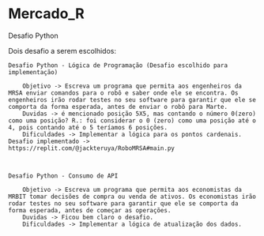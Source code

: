 # Mercado_R

Desafio Python

Dois desafio a serem escolhidos:

    Desafio Python - Lógica de Programação (Desafio escolhido para implementação)

        Objetivo -> Escreva um programa que permita aos engenheiros da MRSA enviar comandos para o robô e saber onde ele se encontra. Os engenheiros irão rodar testes no seu software para garantir que ele se comporta da forma esperada, antes de enviar o robô para Marte. 
        Duvidas -> é mencionado posição 5X5, mas contando o número 0(zero) como uma posição? R.: foi considerar o 0 (zero) como uma posição até o 4, pois contando até o 5 teríamos 6 posições. 
        Dificuldades -> Implementar a lógica para os pontos cardenais. 
    Desafio implementado -> https://replit.com/@jackteruya/RoboMRSA#main.py



    Desafio Python - Consumo de API

        Objetivo -> Escreva um programa que permita aos economistas da MRBIT tomar decisões de compra ou venda de ativos. Os economistas irão rodar testes no seu software para garantir que ele se comporta da forma esperada, antes de começar as operações. 
        Duvidas -> Ficou bem claro o desafio. 
        Dificuldades -> Implementar a lógica de atualização dos dados.
